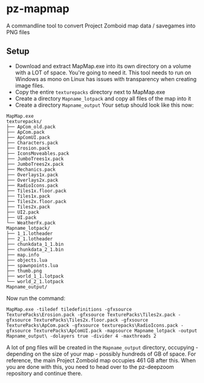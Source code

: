 # pz-mapmap
A commandline tool to convert Project Zomboid map data / savegames into PNG files

## Setup
- Download and extract MapMap.exe into its own directory on a volume with a LOT of space. You're going to need it. This tool needs to run on Windows as mono on Linux has issues with transparency when creating image files.
- Copy the entire `texturepacks` directory next to MapMap.exe
- Create a directory `Mapname_lotpack` and copy all files of the map into it
- Create a directory `Mapname_output`
Your setup should look like this now:

```
MapMap.exe
texturepacks/
├── ApCom_old.pack
├── ApCom.pack
├── ApComUI.pack
├── Characters.pack
├── Erosion.pack
├── IconsMoveables.pack
├── JumboTrees1x.pack
├── JumboTrees2x.pack
├── Mechanics.pack
├── Overlays1x.pack
├── Overlays2x.pack
├── RadioIcons.pack
├── Tiles1x.floor.pack
├── Tiles1x.pack
├── Tiles2x.floor.pack
├── Tiles2x.pack
├── UI2.pack
├── UI.pack
└── WeatherFx.pack
Mapname_lotpack/
├── 1_1.lotheader
├── 2_1.lotheader
├── chunkdata_1_1.bin
├── chunkdata_2_1.bin
├── map.info
├── objects.lua
├── spawnpoints.lua
├── thumb.png
├── world_1_1.lotpack
└── world_2_1.lotpack
Mapname_output/
```

Now run the command:
```
MapMap.exe -tiledef tiledefinitions -gfxsource TexturePacks\Erosion.pack -gfxsource TexturePacks\Tiles2x.pack -gfxsource TexturePacks\Tiles2x.floor.pack -gfxsource TexturePacks\ApCom.pack -gfxsource texturepacks\RadioIcons.pack -gfxsource TexturePacks\ApComUI.pack -mapsource Mapname_lotpack -output Mapname_output\ -dolayers true -divider 4 -maxthreads 2
```

A lot of png files will be created in the `Mapname_output` directory, occupying - depending on the size of your map - possibly hundreds of GB of space. For reference, the main Project Zomboid map occupies 461 GB after this.
When you are done with this, you need to head over to the pz-deepzoom repository and continue there.


